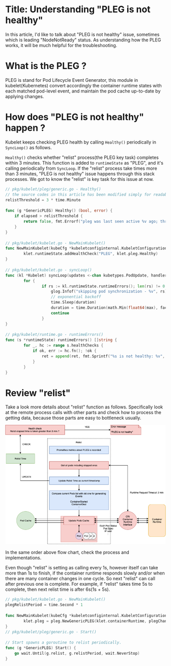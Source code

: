 # Title: Understanding "PLEG is not healthy"

In this article, I'd like to talk about "PLEG is not healthy" issue, sometimes which is leading "NodeNotReady" status. 
As understanding how the PLEG works, it will be much helpful for the troubleshooting.

# What is the PLEG ?

PLEG is stand for Pod Lifecycle Event Generator, 
this module in kubelet(Kubernetes) convert accordingly the container runtime states with each matched pod-level event,
and maintain the pod cache up-to-date by applying changes.

# How does "PLEG is not healthy" happen ?
Kubelet keeps checking PLEG health by calling `Healthy()` periodically in `SyncLoop()` as follows. 

`Healthy()` checks whether "relist" process(the PLEG key task) completes within 3 minutes.
This function is added to `runtimeState` as "PLEG", and it's calling periodically from `SyncLoop`. 
If the "relist" process take times more than 3 minutes, "PLEG is not healthy" issue happens through this stack processes.
We got to know the "relist" is key task for this issue at now.

```go
// pkg/kubelet/pleg/generic.go - Healthy()
// the source codes in this article has been modified simply for readability.
relistThreshold = 3 * time.Minute

func (g *GenericPLEG) Healthy() (bool, error) {
	if elapsed > relistThreshold {
		return false, fmt.Errorf("pleg was last seen active %v ago; threshold is %v", elapsed, relistThreshold)
	}
}

// pkg/kubelet/kubelet.go - NewMainKubelet()
func NewMainKubelet(kubeCfg *kubeletconfiginternal.KubeletConfiguration, ... {
		klet.runtimeState.addHealthCheck("PLEG", klet.pleg.Healthy)
}

// pkg/kubelet/kubelet.go - syncLoop()
func (kl *Kubelet) syncLoop(updates <-chan kubetypes.PodUpdate, handler SyncHandler) {
		for {
				if rs := kl.runtimeState.runtimeErrors(); len(rs) != 0 {
					glog.Infof("skipping pod synchronization - %v", rs)
					// exponential backoff
					time.Sleep(duration)
					duration = time.Duration(math.Min(float64(max), factor*float64(duration)))
					continue
				}
}

// pkg/kubelet/runtime.go - runtimeErrors()
func (s *runtimeState) runtimeErrors() []string {
		for _, hc := range s.healthChecks {
			if ok, err := hc.fn(); !ok {
				ret = append(ret, fmt.Sprintf("%s is not healthy: %v", hc.name, err))
			}
		}
}
```

# Review "relist"

Take a look more details about "relist" function as follows. 
Specifically look at the remote process calls with other parts and check how to process the getting data,
because those parts are easy to bottleneck usually.

![PLEG_process_flow](https://github.com/bysnupy/blog/blob/master/kubernetes/PLEG.png)

In the same order above flow chart, check the process and implementations.

Even though "relist" is setting as calling every 1s, however itself can take more than 1s to finish, 
if the container runtime responds slowly and/or when there are many container changes in one cycle.
So next "relist" can call after previous one is complete. 
For example, if "relist" takes time 5s to complete, then next relist time is after 6s(1s + 5s).

```go
// pkg/kubelet/kubelet.go - NewMainKubelet()
plegRelistPeriod = time.Second * 1

func NewMainKubelet(kubeCfg *kubeletconfiginternal.KubeletConfiguration, ... {
		klet.pleg = pleg.NewGenericPLEG(klet.containerRuntime, plegChannelCapacity, plegRelistPeriod, klet.podCache, clock.RealClock{})
}
// pkg/kubelet/pleg/generic.go - Start()

// Start spawns a goroutine to relist periodically.
func (g *GenericPLEG) Start() {
	go wait.Until(g.relist, g.relistPeriod, wait.NeverStop)
}
```
